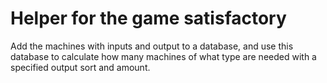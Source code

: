 # Helper for the game satisfactory

Add the machines with inputs and output to a database, and use this database to calculate how many machines of what type are needed with a specified output sort and amount. 
